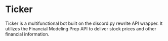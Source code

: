 # Ticker

Ticker is a multifunctional bot built on the discord.py rewrite API wrapper. It utilizes the Financial Modeling Prep API to deliver stock prices and other financial information.
